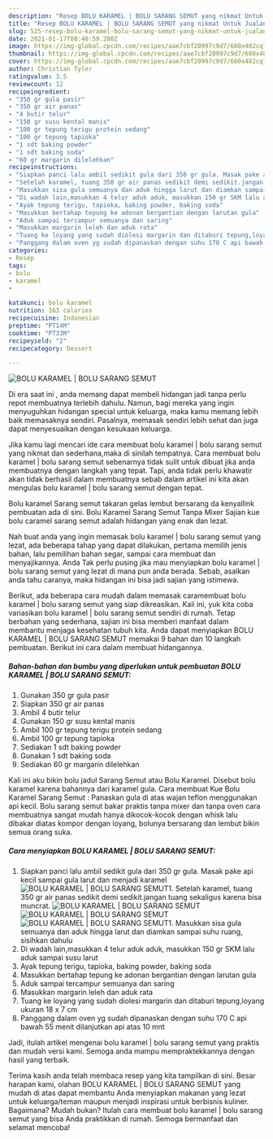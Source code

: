 ```yaml
---
description: "Resep BOLU KARAMEL | BOLU SARANG SEMUT yang nikmat Untuk Jualan"
title: "Resep BOLU KARAMEL | BOLU SARANG SEMUT yang nikmat Untuk Jualan"
slug: 525-resep-bolu-karamel-bolu-sarang-semut-yang-nikmat-untuk-jualan
date: 2021-01-17T08:40:59.200Z
image: https://img-global.cpcdn.com/recipes/aae7cbf20997c9d7/680x482cq70/bolu-karamel-bolu-sarang-semut-foto-resep-utama.jpg
thumbnail: https://img-global.cpcdn.com/recipes/aae7cbf20997c9d7/680x482cq70/bolu-karamel-bolu-sarang-semut-foto-resep-utama.jpg
cover: https://img-global.cpcdn.com/recipes/aae7cbf20997c9d7/680x482cq70/bolu-karamel-bolu-sarang-semut-foto-resep-utama.jpg
author: Christian Tyler
ratingvalue: 3.5
reviewcount: 12
recipeingredient:
- "350 gr gula pasir"
- "350 gr air panas"
- "4 butir telur"
- "150 gr susu kental manis"
- "100 gr tepung terigu protein sedang"
- "100 gr tepung tapioka"
- "1 sdt baking powder"
- "1 sdt baking soda"
- "60 gr margarin dilelehkan"
recipeinstructions:
- "Siapkan panci lalu ambil sedikit gula dari 350 gr gula. Masak pake api kecil sampai gula larut dan menjadi karamel"
- "Setelah karamel, tuang 350 gr air panas sedikit demi sedikit.jangan tuang sekaligus karena bisa muncrat."
- "Masukkan sisa gula semuanya dan aduk hingga larut dan diamkan sampai suhu ruang, sisihkan dahulu"
- "Di wadah lain,masukkan 4 telur aduk aduk, masukkan 150 gr SKM lalu aduk sampai susu larut"
- "Ayak tepung terigu, tapioka, baking powder, baking soda"
- "Masukkan bertahap tepung ke adonan bergantian dengan larutan gula"
- "Aduk sampai tercampur semuanya dan saring"
- "Masukkan margarin leleh dan aduk rata"
- "Tuang ke loyang yang sudah diolesi margarin dan ditaburi tepung,loyang ukuran 18 x 7 cm"
- "Panggang dalam oven yg sudah dipanaskan dengan suhu 170 C api bawah 55 menit dilanjutkan api atas 10 mnt"
categories:
- Resep
tags:
- bolu
- karamel
- 

katakunci: bolu karamel  
nutrition: 163 calories
recipecuisine: Indonesian
preptime: "PT14M"
cooktime: "PT33M"
recipeyield: "2"
recipecategory: Dessert

---
```



![BOLU KARAMEL | BOLU SARANG SEMUT](https://img-global.cpcdn.com/recipes/aae7cbf20997c9d7/680x482cq70/bolu-karamel-bolu-sarang-semut-foto-resep-utama.jpg)

Di era  saat ini , anda memang dapat membeli hidangan jadi tanpa perlu repot membuatnya terlebih dahulu. Namun, bagi mereka yang ingin menyuguhkan hidangan special untuk keluarga, maka kamu memang lebih baik memasaknya sendiri. Pasalnya, memasak sendiri lebih sehat dan juga dapat menyesuaikan dengan kesukaan keluarga.

Jika kamu lagi mencari ide cara membuat bolu karamel | bolu sarang semut yang nikmat dan sederhana,maka di sinilah tempatnya. Cara membuat bolu karamel | bolu sarang semut  sebenarnya tidak sulit untuk dibuat jika anda membuatnya dengan langkah yang tepat. Tapi, anda tidak perlu khawatir akan tidak berhasil dalam membuatnya 
sebab dalam artikel ini kita akan mengulas bolu karamel | bolu sarang semut dengan tepat.  

Bolu karamel Sarang semut takaran gelas lembut bersarang da kenyallink pembuatan ada di sini. Bolu Karamel Sarang Semut Tanpa Mixer Sajian kue bolu caramel sarang semut adalah hidangan yang enak dan lezat.

Nah buat anda yang ingin memasak bolu karamel | bolu sarang semut yang lezat, ada beberapa tahap yang dapat dilakukan, pertama memilih jenis bahan, lalu pemilihan bahan segar, sampai cara membuat dan menyajikannya. Anda Tak perlu pusing jika mau menyiapkan bolu karamel | bolu sarang semut yang lezat di mana pun anda berada. Sebab, asalkan anda  tahu caranya, maka hidangan ini bisa jadi sajian yang istimewa.

Berikut, ada beberapa cara mudah dalam memasak caramembuat bolu karamel | bolu sarang semut yang siap dikreasikan. Kali ini, yuk kita coba variasikan bolu karamel | bolu sarang semut sendiri di rumah. Tetap berbahan yang sederhana, sajian ini bisa memberi manfaat dalam membantu menjaga kesehatan tubuh kita. Anda dapat menyiapkan BOLU KARAMEL | BOLU SARANG SEMUT memakai 9 bahan dan 10 langkah pembuatan. Berikut ini cara dalam membuat hidangannya.

<!--inarticleads1-->

##### Bahan-bahan dan bumbu yang diperlukan untuk pembuatan BOLU KARAMEL | BOLU SARANG SEMUT:

1. Gunakan 350 gr gula pasir
1. Siapkan 350 gr air panas
1. Ambil 4 butir telur
1. Gunakan 150 gr susu kental manis
1. Ambil 100 gr tepung terigu protein sedang
1. Ambil 100 gr tepung tapioka
1. Sediakan 1 sdt baking powder
1. Gunakan 1 sdt baking soda
1. Sediakan 60 gr margarin dilelehkan


Kali ini aku bikin bolu jadul Sarang Semut atau Bolu Karamel. Disebut bolu karamel karena bahannya dari karamel gula. Cara membuat Kue Bolu Karamel Sarang Semut : Panaskan gula di atas wajan teflon menggunakan api kecil. Bolu sarang semut bakar praktis tanpa mixer dan tanpa oven cara membuatnya sangat mudah hanya dikocok-kocok dengan whisk lalu dibakar diatas kompor dengan loyang, bolunya bersarang dan lembut bikin semua orang suka. 

<!--inarticleads2-->

##### Cara menyiapkan BOLU KARAMEL | BOLU SARANG SEMUT:

1. Siapkan panci lalu ambil sedikit gula dari 350 gr gula. Masak pake api kecil sampai gula larut dan menjadi karamel
<img src="https://img-global.cpcdn.com/steps/567030b0d160c181/160x128cq70/bolu-karamel-bolu-sarang-semut-langkah-memasak-1-foto.jpg" alt="BOLU KARAMEL | BOLU SARANG SEMUT">1. Setelah karamel, tuang 350 gr air panas sedikit demi sedikit.jangan tuang sekaligus karena bisa muncrat.
<img src="https://img-global.cpcdn.com/steps/8901908559608aa5/160x128cq70/bolu-karamel-bolu-sarang-semut-langkah-memasak-2-foto.jpg" alt="BOLU KARAMEL | BOLU SARANG SEMUT"><img src="https://img-global.cpcdn.com/steps/64c6dda1a569bc87/160x128cq70/bolu-karamel-bolu-sarang-semut-langkah-memasak-2-foto.jpg" alt="BOLU KARAMEL | BOLU SARANG SEMUT"><img src="https://img-global.cpcdn.com/steps/1c06fb50fe98b818/160x128cq70/bolu-karamel-bolu-sarang-semut-langkah-memasak-2-foto.jpg" alt="BOLU KARAMEL | BOLU SARANG SEMUT">1. Masukkan sisa gula semuanya dan aduk hingga larut dan diamkan sampai suhu ruang, sisihkan dahulu
1. Di wadah lain,masukkan 4 telur aduk aduk, masukkan 150 gr SKM lalu aduk sampai susu larut
1. Ayak tepung terigu, tapioka, baking powder, baking soda
1. Masukkan bertahap tepung ke adonan bergantian dengan larutan gula
1. Aduk sampai tercampur semuanya dan saring
1. Masukkan margarin leleh dan aduk rata
1. Tuang ke loyang yang sudah diolesi margarin dan ditaburi tepung,loyang ukuran 18 x 7 cm
1. Panggang dalam oven yg sudah dipanaskan dengan suhu 170 C api bawah 55 menit dilanjutkan api atas 10 mnt




Jadi, itulah artikel mengenai  bolu karamel | bolu sarang semut  yang praktis dan mudah versi kami. Semoga anda mampu mempraktekkannya dengan hasil yang terbaik. 

Terima kasih anda telah membaca resep yang kita tampilkan di sini. Besar harapan kami, olahan  BOLU KARAMEL | BOLU SARANG SEMUT yang mudah di atas dapat membantu Anda menyiapkan makanan yang lezat untuk keluarga/teman maupun menjadi inspirasi untuk berbisnis kuliner. Bagaimana? Mudah bukan? Itulah cara membuat bolu karamel | bolu sarang semut yang bisa Anda praktikkan di rumah. Semoga bermanfaat dan selamat mencoba!


